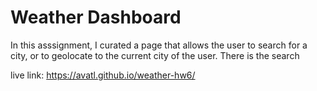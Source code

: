 # Weather Dashboard

In this asssignment, I curated a page that allows the user to search for a city, or to geolocate to the current city of the user. There is the search 

live link: https://avatl.github.io/weather-hw6/
